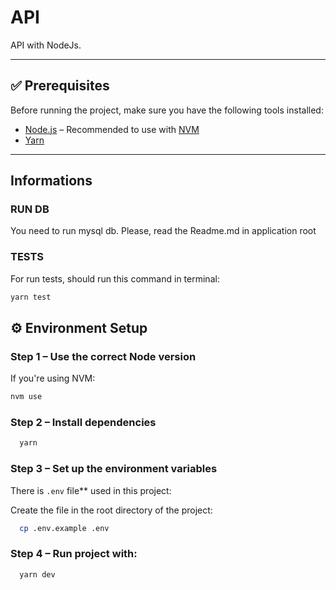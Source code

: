 # API

API with NodeJs.

---

## ✅ Prerequisites

Before running the project, make sure you have the following tools installed:

- [Node.js](https://nodejs.org/) – Recommended to use with [NVM](https://github.com/nvm-sh/nvm)
- [Yarn](https://yarnpkg.com/)

---
## Informations

### RUN DB

You need to run mysql db. Please, read the Readme.md in application root

### TESTS
For run tests, should run this command in terminal: 
```bash
yarn test
```

## ⚙️ Environment Setup

### Step 1 – Use the correct Node version

If you're using NVM:

```bash
nvm use
```
### Step 2 – Install dependencies

```bash
  yarn
  ```

### Step 3 – Set up the environment variables

There is `.env` file** used in this project:

  Create the file in the root directory of the project:

```bash
  cp .env.example .env
  ```
### Step 4 – Run project with:

```bash
  yarn dev
  ```